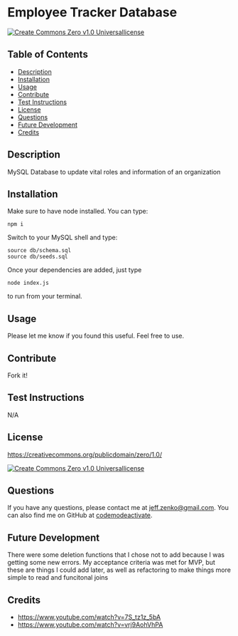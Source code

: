 # Employee Tracker Database

[![Create Commons Zero v1.0 Universallicense](https://img.shields.io/badge/License-Create%20Commons%20Zero%20v1.0%20Universal-blue)](https://creativecommons.org/publicdomain/zero/1.0/)

## Table of Contents

-   [Description](#Description)
-   [Installation](#Installation)
-   [Usage](#Usage)
-   [Contribute](#Contribute)
-   [Test Instructions](#Test-Instructions)
-   [License](#License)
-   [Questions](#Questions)
-   [Future Development](#Future-Development)
-   [Credits](#Credits)

## Description

MySQL Database to update vital roles and information of an organization

## Installation

Make sure to have node installed. You can type:

```
npm i
```

Switch to your MySQL shell and type:

```
source db/schema.sql
source db/seeds.sql
```

Once your dependencies are added, just type

```
node index.js
```

to run from your terminal.

## Usage

Please let me know if you found this useful. Feel free to use.

## Contribute

Fork it!

## Test Instructions

N/A

## License

https://creativecommons.org/publicdomain/zero/1.0/

[![Create Commons Zero v1.0 Universallicense](https://img.shields.io/badge/License-Create%20Commons%20Zero%20v1.0%20Universal-blue)](https://creativecommons.org/publicdomain/zero/1.0/)

## Questions

If you have any questions, please contact me at jeff.zenko@gmail.com. You can also find me on GitHub at [codemodeactivate](https://github.com/codemodeactivate).

## Future Development

There were some deletion functions that I chose not to add because I was getting some new errors. My acceptance criteria was met for MVP, but these are things I could add later, as well as refactoring to make things more simple to read and funcitonal joins

## Credits

-   https://www.youtube.com/watch?v=7S_tz1z_5bA
-   https://www.youtube.com/watch?v=vrj9AohVhPA
